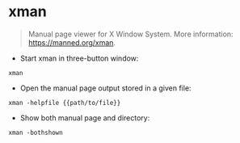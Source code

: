 # xman

> Manual page viewer for X Window System.
> More information: <https://manned.org/xman>.

- Start xman in three-button window:

`xman`

- Open the manual page output stored in a given file:

`xman -helpfile {{path/to/file}}`

- Show both manual page and directory:

`xman -bothshown`
